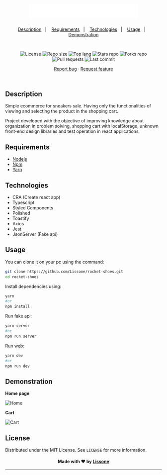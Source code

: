 <h1 align="center">
  <img alt="Rocket shoes logo" src="./src/assets/images/logo.svg" width="350px">
</h1>

<p align="center">
  <a href="#description">Description</a>&nbsp;&nbsp;&nbsp;|&nbsp;&nbsp;&nbsp;
  <a href="#requirements">Requirements</a>&nbsp;&nbsp;&nbsp;|&nbsp;&nbsp;&nbsp;
  <a href="#technologies">Technologies</a>&nbsp;&nbsp;&nbsp;|&nbsp;&nbsp;&nbsp;
  <a href="#usage">Usage</a></a>&nbsp;&nbsp;&nbsp;|&nbsp;&nbsp;&nbsp;
  <a href="#demonstration">Demonstration</a>
</p>
<br />
<p align="center">
  <img src="https://img.shields.io/static/v1?label=license&message=MIT" alt="License">
  <img src="https://img.shields.io/github/repo-size/Lissone/rocket-shoes" alt="Repo size" />
  <img src="https://img.shields.io/github/languages/top/Lissone/rocket-shoes" alt="Top lang" />
  <img src="https://img.shields.io/github/stars/Lissone/rocket-shoes" alt="Stars repo" />
  <img src="https://img.shields.io/github/forks/Lissone/rocket-shoes" alt="Forks repo" />
  <img src="https://img.shields.io/github/issues-pr/Lissone/rocket-shoes" alt="Pull requests" >
  <img src="https://img.shields.io/github/last-commit/Lissone/rocket-shoes" alt="Last commit" />
</p>

<p align="center">
  <a href="https://github.com/Lissone/rocket-shoes/issues">Report bug</a>
  ·
  <a href="https://github.com/Lissone/rocket-shoes/issues">Request feature</a>
</p>

<br />

## Description

Simple ecommerce for sneakers sale. Having only the functionalities of viewing and selecting the product in the shopping cart.

Project developed with the objective of improving knowledge about organization in problem solving, shopping cart with localStorage, unknown front-end design libraries and test operation in react applications.

## Requirements

- [Nodejs](https://nodejs.org/en/)
- [Npm](https://www.npmjs.com/)
- [Yarn](https://yarnpkg.com/)

## Technologies

- CRA (Create react app)
- Typescript
- Styled Components
- Polished
- Toastify
- Axios
- Jest
- JsonServer (Fake api)

## Usage

You can clone it on your pc using the command:

```bash
git clone https://github.com/Lissone/rocket-shoes.git
cd rocket-shoes
```

Install dependencies using:

```bash
yarn
#or
npm install
```

Run fake api:

```bash
yarn server
#or
npm run server
```

Run web:

```bash
yarn dev
#or
npm run dev
```

## Demonstration

**Home page**

![Home](https://i.imgur.com/NpgqwBJ.png)

**Cart**

![Cart](https://i.imgur.com/xfkV6b6.png)

## License

Distributed under the MIT License. See `LICENSE` for more information.

<h4 align="center">
  Made with ❤️ by <a href="https://github.com/Lissone" target="_blank">Lissone</a>
</h4>

<hr />
